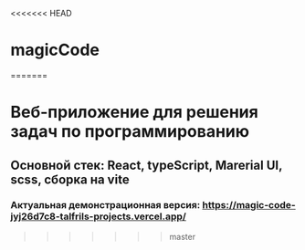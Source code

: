 <<<<<<< HEAD
# magicCode
=======
# Веб-приложение для решения задач по программированию

## Основной стек: React, typeScript, Marerial UI, scss, сборка на vite

### Актуальная демонстрационная версия: https://magic-code-jyj26d7c8-talfrils-projects.vercel.app/
>>>>>>> master
